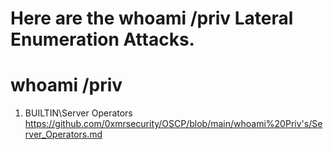# Here are the whoami /priv  Lateral Enumeration  Attacks.

# whoami /priv
1. BUILTIN\Server Operators
https://github.com/0xmrsecurity/OSCP/blob/main/whoami%20Priv's/Server_Operators.md
